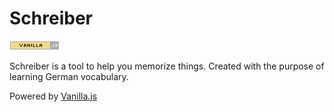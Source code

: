 # Schreiber

![image](public/assets/button.png)

Schreiber is a tool to help you memorize things. Created with the purpose of learning German vocabulary.

Powered by [Vanilla.js](http://vanilla-js.com/)